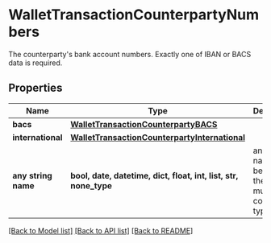 # WalletTransactionCounterpartyNumbers

The counterparty's bank account numbers. Exactly one of IBAN or BACS data is required.

## Properties
Name | Type | Description | Notes
------------ | ------------- | ------------- | -------------
**bacs** | [**WalletTransactionCounterpartyBACS**](WalletTransactionCounterpartyBACS.md) |  | [optional] 
**international** | [**WalletTransactionCounterpartyInternational**](WalletTransactionCounterpartyInternational.md) |  | [optional] 
**any string name** | **bool, date, datetime, dict, float, int, list, str, none_type** | any string name can be used but the value must be the correct type | [optional]

[[Back to Model list]](../README.md#documentation-for-models) [[Back to API list]](../README.md#documentation-for-api-endpoints) [[Back to README]](../README.md)



